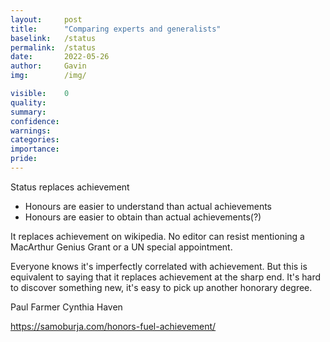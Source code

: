 ```yaml
---
layout:     post
title:      "Comparing experts and generalists"
baselink:   /status
permalink:  /status
date:       2022-05-26  
author:     Gavin   
img:        /img/

visible:    0
quality:    
summary:    
confidence: 
warnings:   
categories: 
importance: 
pride:      
---
```


Status replaces achievement

* Honours are easier to understand than actual achievements
* Honours are easier to obtain than actual achievements(?)


It replaces achievement on wikipedia. No editor can resist mentioning a MacArthur Genius Grant or a UN special appointment.

Everyone knows it's imperfectly correlated with achievement. But this is equivalent to saying that it replaces achievement at the sharp end. It's hard to discover something new, it's easy to pick up another honorary degree.

Paul Farmer
Cynthia Haven



https://samoburja.com/honors-fuel-achievement/